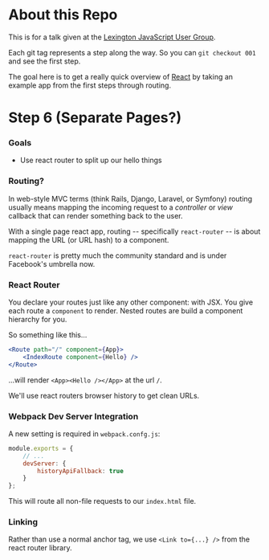 # About this Repo

This is for a talk given at the [Lexington JavaScript User Group](http://www.meetup.com/Kentucky-JavaScript-Users-Group/).

Each git tag represents a step along the way. So you can `git checkout 001` and
see the first step.

The goal here is to get a really quick overview of [React](https://facebook.github.io/react/)
by taking an example app from the first steps through routing.

# Step 6 (Separate Pages?)

### Goals

- Use react router to split up our hello things

### Routing?

In web-style MVC terms (think Rails, Django, Laravel, or Symfony) routing
usually means mapping the incoming request to a *controller* or *view* callback
that can render something back to the user.

With a single page react app, routing -- specifically `react-router` -- is about
mapping the URL (or URL hash) to a component.

`react-router` is pretty much the community standard and is under Facebook's
umbrella now.

### React Router

You declare your routes just like any other component: with JSX. You give each
route a `component` to render. Nested routes are build a component hierarchy for
you.

So something like this...

```jsx
<Route path="/" component={App}>
    <IndexRoute component={Hello} />
</Route>
```

...will render `<App><Hello /></App>` at the url `/`.

We'll use react routers browser history to get clean URLs.

### Webpack Dev Server Integration

A new setting is required in `webpack.confg.js`:

```js
module.exports = {
    // ...
    devServer: {
        historyApiFallback: true
    }
};
```

This will route all non-file requests to our `index.html` file.

### Linking

Rather than use a normal anchor tag, we use `<Link to={...} />` from the react
router library.
